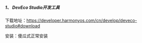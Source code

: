 

##### 1、 DevEco Studio开发工具

下载地址：https://developer.harmonyos.com/cn/develop/deveco-studio#download

安装：傻瓜式正常安装


